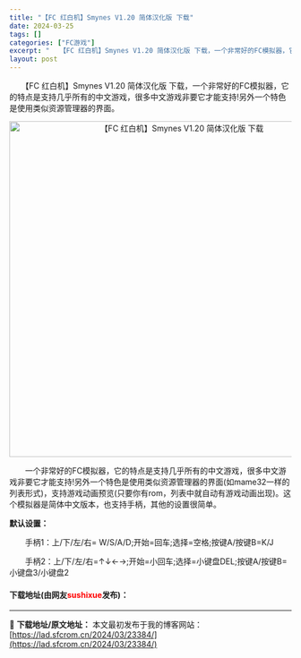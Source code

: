 ```yaml
---
title: "【FC 红白机】Smynes V1.20 简体汉化版 下载"
date: 2024-03-25
tags: []
categories: ["FC游戏"]
excerpt: "　　【FC 红白机】Smynes V1.20 简体汉化版 下载，一个非常好的FC模拟器，它的特点是支持几乎所有的中文游戏，很多中文游戏非要它才能支持!另外一个特色是使用类似资源管理器的界面。 　　一个非常好的FC模拟器，它的特点是支持几乎所有的中文游戏，很多中文游戏非要它才能支持!另外一个特色是使用&hellip;"
layout: post
---
```


 <p>　　【FC 红白机】Smynes V1.20 简体汉化版 下载，一个非常好的FC模拟器，它的特点是支持几乎所有的中文游戏，很多中文游戏非要它才能支持!另外一个特色是使用类似资源管理器的界面。</p> <p align="center"><img align="" border="0" src="https://lad.sfcrom.cn/wp-content/uploads/2024/03/20240325_66018a3e3bdfb.webp" width="600" alt="【FC 红白机】Smynes V1.20 简体汉化版 下载" /></p> <p>　　一个非常好的FC模拟器，它的特点是支持几乎所有的中文游戏，很多中文游戏非要它才能支持!另外一个特色是使用类似资源管理器的界面(如mame32一样的列表形式)，支持游戏动画预览(只要你有rom，列表中就自动有游戏动画出现)。这个模拟器是简体中文版本，也支持手柄，其他的设置很简单。</p> <p><strong>默认设置：</strong></p> <p>　　手柄1：上/下/左/右= W/S/A/D;开始=回车;选择=空格;按键A/按键B=K/J</p> <p>　　手柄2：上/下/左/右=&uarr;&darr;&larr;&rarr;;开始=小回车;选择=小键盘DEL;按键A/按键B=小键盘3/小键盘2</p> <p><h4>下载地址(由网友<font color="red">sushixue</font>发布)：</h4></p> 

---
📖 **下载地址/原文地址：** 本文最初发布于我的博客网站：[https://lad.sfcrom.cn/2024/03/23384/](https://lad.sfcrom.cn/2024/03/23384/)
